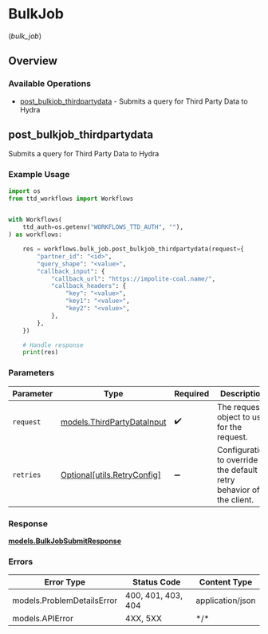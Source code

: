 # BulkJob
(*bulk_job*)

## Overview

### Available Operations

* [post_bulkjob_thirdpartydata](#post_bulkjob_thirdpartydata) - Submits a query for Third Party Data to Hydra

## post_bulkjob_thirdpartydata

Submits a query for Third Party Data to Hydra

### Example Usage

```python
import os
from ttd_workflows import Workflows


with Workflows(
    ttd_auth=os.getenv("WORKFLOWS_TTD_AUTH", ""),
) as workflows:

    res = workflows.bulk_job.post_bulkjob_thirdpartydata(request={
        "partner_id": "<id>",
        "query_shape": "<value>",
        "callback_input": {
            "callback_url": "https://impolite-coal.name/",
            "callback_headers": {
                "key": "<value>",
                "key1": "<value>",
                "key2": "<value>",
            },
        },
    })

    # Handle response
    print(res)

```

### Parameters

| Parameter                                                           | Type                                                                | Required                                                            | Description                                                         |
| ------------------------------------------------------------------- | ------------------------------------------------------------------- | ------------------------------------------------------------------- | ------------------------------------------------------------------- |
| `request`                                                           | [models.ThirdPartyDataInput](../../models/thirdpartydatainput.md)   | :heavy_check_mark:                                                  | The request object to use for the request.                          |
| `retries`                                                           | [Optional[utils.RetryConfig]](../../models/utils/retryconfig.md)    | :heavy_minus_sign:                                                  | Configuration to override the default retry behavior of the client. |

### Response

**[models.BulkJobSubmitResponse](../../models/bulkjobsubmitresponse.md)**

### Errors

| Error Type                 | Status Code                | Content Type               |
| -------------------------- | -------------------------- | -------------------------- |
| models.ProblemDetailsError | 400, 401, 403, 404         | application/json           |
| models.APIError            | 4XX, 5XX                   | \*/\*                      |